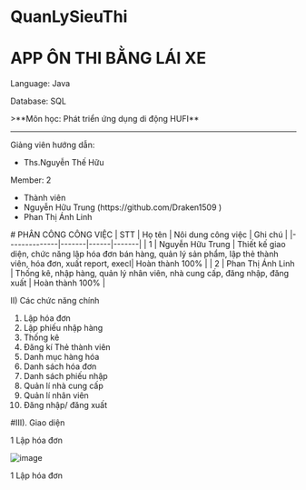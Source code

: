 # QuanLySieuThi 
# APP ÔN THI BẰNG LÁI XE
<p>Language: Java </p>
<p>Database: SQL </p>
>**Môn học: Phát triển ứng dụng di động HUFI**

<hr/>
<p>Giảng viên hướng dẫn:</p>
<ul>
  <li>Ths.Nguyễn Thế Hữu</li>
</ul>
<p>Member: 2</p> 
<ul>
  <li>Thành viên </li>
  <li>Nguyễn Hữu Trung (https://github.com/Draken1509 )</li>
  <li>Phan Thị Ánh Linh</li>
</ul>
# PHÂN CÔNG CÔNG VIỆC
| STT | Họ tên  | Nôi dung công việc | Ghi chú |
|--------------|-------|------|-------|
| 1 | Nguyễn Hữu Trung |  Thiết kế giao diện, chức năng lập hóa đơn bán hàng, quản lý sản phẩm, lập thẻ thành viên, hóa đơn, xuất report, execl| Hoàn thành 100%  |
| 2 | Phan Thị Ánh Linh | Thống kê, nhập hàng, quản lý nhân viên, nhà cung cấp, đăng nhập, đăng xuất | Hoàn thành 100% |

II) Các chức năng chính
1. Lập hóa đơn
2. Lập phiếu nhập hàng
3. Thống kê
4. Đăng kí Thẻ thành viên
5. Danh mục hàng hóa
6. Danh sách hóa đơn
7. Danh sách phiếu nhập
8. Quản lí nhà cung cấp
9. Quản lí nhân viên
10. Đăng nhập/ đăng xuất

#III). Giao diện
<p> 1 Lập hóa đơn </p>

![image](https://user-images.githubusercontent.com/86176263/270354102-b501f239-a99c-478f-866a-b54cb23dc22a.png)



<p> 1 Lập hóa đơn </p>

